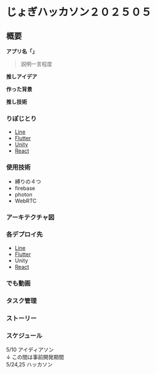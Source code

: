 # じょぎハッカソン２０２５０５
## 概要
**アプリ名「」**
> 説明一言程度

**推しアイデア**

**作った背景**


**推し技術**


### りぽじとり
- [Line](https://github.com/NazonoKansatugata/greedme_line)
- [Flutter](https://github.com/NazonoKansatugata/greedme_flutter)
- [Unity](https://github.com/Yanai1005/greendme-unity)
- [React](https://github.com/Yanai1005/greendme-react)

### 使用技術
- 縛りの４つ
- firebase
- photon
- WebRTC

### アーキテクチャ図

### 各デプロイ先
- [Line](https://lin.ee/cGzNKOc)
- [Flutter](https://greendme-8e44c.web.app/)
- Unity
- [React](https://greendme-8e44c.web.app/)
### でも動画

### タスク管理

### ストーリー
### スケジュール
5/10 アイディアソン   
↓ この間は事前開発期間   
5/24,25 ハッカソン   
